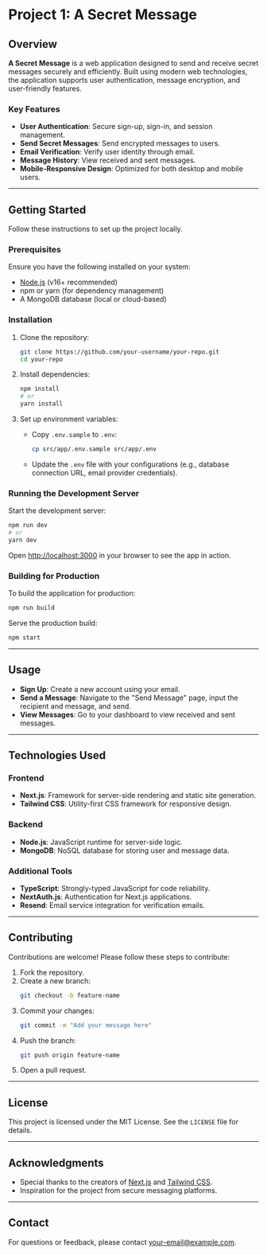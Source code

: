 # Project 1: A Secret Message

## Overview
**A Secret Message** is a web application designed to send and receive secret messages securely and efficiently. Built using modern web technologies, the application supports user authentication, message encryption, and user-friendly features.

### Key Features
- **User Authentication**: Secure sign-up, sign-in, and session management.
- **Send Secret Messages**: Send encrypted messages to users.
- **Email Verification**: Verify user identity through email.
- **Message History**: View received and sent messages.
- **Mobile-Responsive Design**: Optimized for both desktop and mobile users.

---

## Getting Started

Follow these instructions to set up the project locally.

### Prerequisites
Ensure you have the following installed on your system:
- [Node.js](https://nodejs.org/) (v16+ recommended)
- npm or yarn (for dependency management)
- A MongoDB database (local or cloud-based)

### Installation

1. Clone the repository:
   ```bash
   git clone https://github.com/your-username/your-repo.git
   cd your-repo
   ```

2. Install dependencies:
   ```bash
   npm install
   # or
   yarn install
   ```

3. Set up environment variables:
   - Copy `.env.sample` to `.env`:
     ```bash
     cp src/app/.env.sample src/app/.env
     ```
   - Update the `.env` file with your configurations (e.g., database connection URL, email provider credentials).

### Running the Development Server

Start the development server:
```bash
npm run dev
# or
yarn dev
```

Open [http://localhost:3000](http://localhost:3000) in your browser to see the app in action.

### Building for Production

To build the application for production:
```bash
npm run build
```

Serve the production build:
```bash
npm start
```

---

## Usage
- **Sign Up**: Create a new account using your email.
- **Send a Message**: Navigate to the "Send Message" page, input the recipient and message, and send.
- **View Messages**: Go to your dashboard to view received and sent messages.

---

## Technologies Used

### Frontend
- **Next.js**: Framework for server-side rendering and static site generation.
- **Tailwind CSS**: Utility-first CSS framework for responsive design.

### Backend
- **Node.js**: JavaScript runtime for server-side logic.
- **MongoDB**: NoSQL database for storing user and message data.

### Additional Tools
- **TypeScript**: Strongly-typed JavaScript for code reliability.
- **NextAuth.js**: Authentication for Next.js applications.
- **Resend**: Email service integration for verification emails.

---

## Contributing

Contributions are welcome! Please follow these steps to contribute:
1. Fork the repository.
2. Create a new branch:
   ```bash
   git checkout -b feature-name
   ```
3. Commit your changes:
   ```bash
   git commit -m "Add your message here"
   ```
4. Push the branch:
   ```bash
   git push origin feature-name
   ```
5. Open a pull request.

---

## License

This project is licensed under the MIT License. See the `LICENSE` file for details.

---

## Acknowledgments
- Special thanks to the creators of [Next.js](https://nextjs.org/) and [Tailwind CSS](https://tailwindcss.com/).
- Inspiration for the project from secure messaging platforms.

---

## Contact

For questions or feedback, please contact [your-email@example.com](mailto:your-email@example.com).

